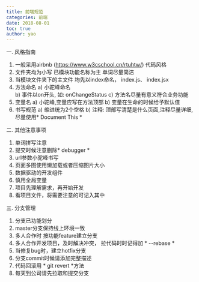 ```yaml
---
title: 前端规范
categories: 前端
date: 2018-08-01
toc: true
author: yao
---
```


一. 风格指南

1. 一般采用airbnb (https://www.w3cschool.cn/rtuhtw/) 代码风格
2. 文件夹均为小写 已模块功能名称为主 单词尽量简洁  
3. 当模块文件夹下的主文件 均先以index命名， index.js、 index.jsx
4. 方法命名
  a) 小驼峰命名    
  b) 事件以on开头, 如: onChangeStatus
  c) 方法名尽量有意义符合业务功能
5. 变量名
  a) 小驼峰,变量应写在方法顶部
  b) 变量在生命的时候给予默认值
6. 书写规范
  a) 缩进统为2个空格 
  b) 注释: 顶部写清楚是什么页面,注释尽量详细,尽量使用* Document This *

二. 其他注意事项

1. 单词拼写注意
2. 提交时候注意删除* debugger *    
3. url参数小驼峰书写
4. 页面多图使用懒加载或者压缩图片大小
5. 数据驱动的开发组件
6. 慎用全局变量
7. 项目先理解需求，再开始开发   
8. 看项目文件，将需要注意的可记入其中      

三. 分支管理

1. 分支已功能划分
2. master分支保持线上环境一致
3. 多人合作时 按功能feature建立分支
4. 多人合作开发项目，及时解决冲突， 拉代码时时记得加 * --rebase *
5. 当修复bug时，建立hotfix分支
6. 分支commit时候请添加完整描述
7. 代码回滚用 * git revert *方法
7. 每天到公司请先拉取和提交分支



